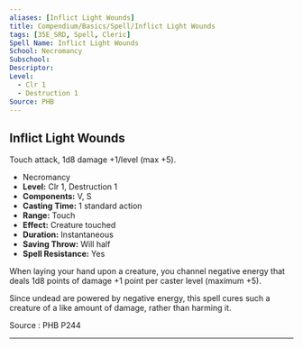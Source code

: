 ```yaml
---
aliases: [Inflict Light Wounds]
title: Compendium/Basics/Spell/Inflict Light Wounds
tags: [35E_SRD, Spell, Cleric]
Spell Name: Inflict Light Wounds
School: Necromancy
Subschool: 
Descriptor: 
Level:
  - Clr 1
  - Destruction 1
Source: PHB
---
```



## Inflict Light Wounds

Touch attack, 1d8 damage +1/level (max +5).

*   Necromancy
*   **Level:** Clr 1, Destruction 1
*   **Components:** V, S
*   **Casting Time:** 1 standard action
*   **Range:** Touch
*   **Effect:** Creature touched
*   **Duration:** Instantaneous
*   **Saving Throw:** Will half
*   **Spell Resistance:** Yes

<p>When laying your hand upon a creature, you channel negative energy that deals 1d8 points of damage +1 point per caster level (maximum +5).</p><p>Since undead are powered by negative energy, this spell cures such a creature of a like amount of damage, rather than harming it.</p>

Source : PHB P244

---
